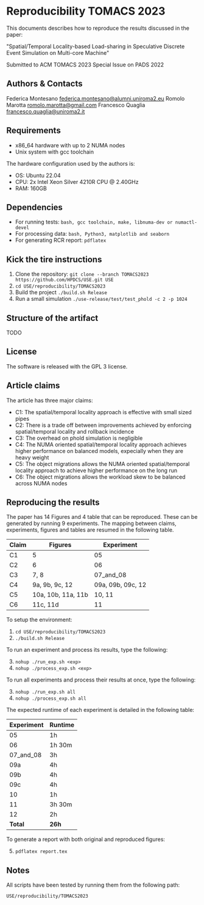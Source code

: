 # Reproducibility TOMACS 2023

This documents describes how to reproduce the results discussed in the paper:

"Spatial/Temporal Locality-based Load-sharing in Speculative
Discrete Event Simulation on Multi-core Machine"

Submitted to ACM TOMACS 2023 Special Issue on PADS 2022



## Authors & Contacts

Federica Montesano <federica.montesano@alumni.uniroma2.eu>
Romolo Marotta <romolo.marotta@gmail.com>
Francesco Quaglia <francesco.quaglia@uniroma2.it>

## Requirements

* x86_64 hardware with up to 2 NUMA nodes
* Unix system with gcc toolchain

The hardware configuration used by the authors is:

* OS: Ubuntu 22.04
* CPU: 2x Intel Xeon Silver 4210R CPU @ 2.40GHz
* RAM: 160GB

## Dependencies

* For running tests: ```bash, gcc toolchain, make, libnuma-dev or numactl-devel```
* For processing data: ```bash, Python3, matplotlib and seaborn```
* For generating RCR report: ```pdflatex```


## Kick the tire instructions

1. Clone the repository: ```git clone --branch TOMACS2023 https://github.com/HPDCS/USE.git USE```
2. ```cd USE/reproducibility/TOMACS2023```
3. Build the project ```./build.sh Release```
4. Run a small simulation ```./use-release/test/test_phold -c 2 -p 1024```

## Structure of the artifact
TODO

## License

The software is released with the GPL 3 license.

## Article claims

The article has three major claims:

* C1: The spatial/temporal locality approach is effective with small sized pipes
* C2: There is a trade off between improvements achieved by enforcing spatial/temporal locality and rollback incidence
* C3: The overhead on phold simulation is negligible
* C4: The NUMA oriented spatial/temporal locality approach achieves higher performance on balanced models, expecially when they are heavy weight
* C5: The object migrations allows the NUMA oriented spatial/temporal locality approach to achieve higher performance on the long run 
* C6: The object migrations allows the workload skew to be balanced across NUMA nodes 

## Reproducing the results

The paper has 14 Figures and 4 table that can be reproduced.
These can be generated by running 9 experiments.
The mapping between claims, experiments, figures and tables are resumed in the following table.

| Claim | Figures            | Experiment   |
|-------|--------------------|--------------|
| C1    | 5                  | 05               |
| C2    | 6                  | 06               |
| C3    | 7, 8               | 07_and_08        |
| C4    | 9a, 9b, 9c, 12     | 09a, 09b, 09c, 12|      
| C5    | 10a, 10b, 11a, 11b | 10, 11           |
| C6    | 11c, 11d           | 11               |

To setup the environment:
1. ```cd USE/reproducibility/TOMACS2023```
2. ```./build.sh Release```

To run an experiment <exp> and process its results, type the following:

3. ```nohup ./run_exp.sh <exp>```
4. ```nohup ./process_exp.sh <exp>```

To run all experiments and process their results at once, type the following:

3. ```nohup ./run_exp.sh all```
4. ```nohup ./process_exp.sh all```

The expected runtime of each experiment is detailed in the following table:

| Experiment   | Runtime |
|--------------|---------|
| 05           | 1h |
| 06           | 1h 30m |
| 07_and_08    | 3h |
| 09a          | 4h |
| 09b          | 4h |
| 09c          | 4h |
| 10           | 1h |
| 11           | 3h 30m |
| 12           | 2h |
| **Total**    | **26h** |

To generate a report with both original and reproduced figures:

5. ```pdflatex report.tex```

## Notes
All scripts have been tested by running them from the following path:

  ```USE/reproducibility/TOMACS2023```
